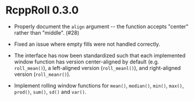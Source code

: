 # RcppRoll 0.3.0

- Properly document the `align` argument -- the function accepts
  "center" rather than "middle". (#28)

- Fixed an issue where empty fills were not handled correctly.

- The interface has now been standardized such that each implemented window
  function has version center-aligned by default (e.g. `roll_mean()`), a
  left-aligned version (`roll_meanl()`), and right-aligned version
  (`roll_meanr()`).

- Implement rolling window functions for `mean()`, `median()`, `min()`,
  `max()`, `prod()`, `sum()`, `sd()` and `var()`.

